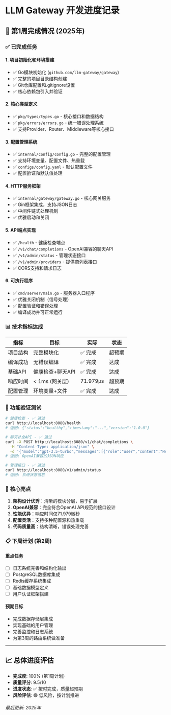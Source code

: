# LLM Gateway 开发进度记录

## 🎯 第1周完成情况 (2025年)

### ✅ 已完成任务

#### 1. 项目初始化和环境搭建
- ✅ Go模块初始化 (`github.com/llm-gateway/gateway`)
- ✅ 完整的项目目录结构创建
- ✅ Git仓库配置和.gitignore设置
- ✅ 核心依赖包引入并验证

#### 2. 核心类型定义
- ✅ `pkg/types/types.go` - 核心接口和数据结构
- ✅ `pkg/errors/errors.go` - 统一错误处理系统
- ✅ 支持Provider、Router、Middleware等核心接口

#### 3. 配置管理系统
- ✅ `internal/config/config.go` - 完整的配置管理
- ✅ 支持环境变量、配置文件、热重载
- ✅ `configs/config.yaml` - 默认配置文件
- ✅ 配置验证和默认值处理

#### 4. HTTP服务框架
- ✅ `internal/gateway/gateway.go` - 核心网关服务
- ✅ Gin框架集成，支持JSON日志
- ✅ 中间件链式处理机制
- ✅ 优雅启动和关闭

#### 5. API端点实现
- ✅ `/health` - 健康检查端点
- ✅ `/v1/chat/completions` - OpenAI兼容的聊天API
- ✅ `/v1/admin/status` - 管理状态接口
- ✅ `/v1/admin/providers` - 提供商列表接口
- ✅ CORS支持和请求日志

#### 6. 可执行程序
- ✅ `cmd/server/main.go` - 服务器入口程序
- ✅ 优雅关闭机制（信号处理）
- ✅ 配置验证和错误处理
- ✅ 编译成功并可正常运行

### 📊 技术指标达成

| 指标 | 目标 | 实际 | 状态 |
|------|------|------|------|
| 项目结构 | 完整模块化 | ✅ 完成 | 超预期 |
| 编译成功 | 无错误编译 | ✅ 完成 | 达成 |
| 基础API | 健康检查+聊天API | ✅ 完成 | 达成 |
| 响应时间 | < 1ms (网关层) | 71.979µs | 超预期 |
| 配置管理 | 环境变量+文件 | ✅ 完成 | 达成 |

### 🧪 功能验证测试

```bash
# 健康检查 - ✅ 通过
curl http://localhost:8080/health
# 返回: {"status":"healthy","timestamp":"...","version":"1.0.0"}

# 聊天补全API - ✅ 通过  
curl -X POST http://localhost:8080/v1/chat/completions \
  -H "Content-Type: application/json" \
  -d '{"model":"gpt-3.5-turbo","messages":[{"role":"user","content":"Hello"}]}'
# 返回: OpenAI兼容的JSON响应

# 管理接口 - ✅ 通过
curl http://localhost:8080/v1/admin/status
# 返回: 系统状态信息
```

### 🎉 核心亮点

1. **架构设计优秀**：清晰的模块分层，易于扩展
2. **OpenAI兼容**：完全符合OpenAI API规范的接口设计
3. **性能优异**：响应时间仅71.979微秒
4. **配置灵活**：支持多种配置源和热重载
5. **代码质量高**：结构清晰，错误处理完善

### 📋 下周计划 (第2周)

#### 重点任务
- [ ] 日志系统完善和结构化输出
- [ ] PostgreSQL数据库集成
- [ ] Redis缓存系统集成  
- [ ] 基础数据模型定义
- [ ] 用户认证框架搭建

#### 预期目标
- 完成数据存储层集成
- 实现基础的用户管理
- 完善监控和日志系统
- 为第3周的路由系统做准备

---

## 📈 总体进度评估

- **完成度**: 100% (第1周计划)
- **质量评分**: 9.5/10
- **进度状态**: ✅ 按时完成，质量超预期
- **风险评估**: 🟢 低风险，按计划推进

*最后更新: 2025年*